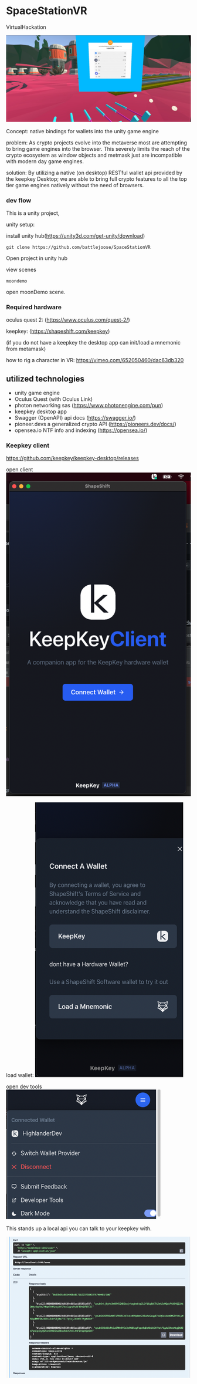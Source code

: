 # SpaceStationVR
 VirtualHackation

![client](https://github.com/battlejoose/SpaceStationVR/blob/main/docs/bbf004942173b841cfe19fab1038d3f6-png.jpg)

Concept: native bindings for wallets into the unity game engine

problem: As crypto projects evolve into the metaverse most are attempting to bring game engines into the browser. This severely limits the reach of the crypto ecosystem as window objects and metmask just are incompatible with modern day game engines.

solution: By utilizing a native (on desktop) RESTful wallet api provided by the keepkey Desktop; we are able to bring full crypto features to all the top tier game engines natively without the need of browsers.


### dev flow

This is a unity project, 

unity setup:

install unity hub(https://unity3d.com/get-unity/download)

```
git clone https://github.com/battlejoose/SpaceStationVR
```

Open project in unity hub

view scenes
```
moondemo
```
open moonDemo scene.


### Required hardware

oculus quest 2: (https://www.oculus.com/quest-2/)

keepkey: (https://shapeshift.com/keepkey)

(if you do not have a keepkey the desktop app can init/load a mnemonic from metamask)

how to rig a character in VR: https://vimeo.com/652050460/dac63db320

## utilized technologies

* unity game engine
* Oculus Quest (with Oculus Link)
* photon networking sas (https://www.photonengine.com/pun)
* keepkey desktop app
* Swagger (OpenAPI) api docs (https://swagger.io/)
* pioneer.devs a generalized crypto API (https://pioneers.dev/docs/)
* opensea.io NTF info and indexing (https://opensea.io/)

### Keepkey client 

https://github.com/keepkey/keepkey-desktop/releases

open client
![client](https://github.com/BitHighlander/EthDenverHackathon/blob/main/docs/welcome-screen.png)

load wallet:
![client](https://github.com/BitHighlander/EthDenverHackathon/blob/main/docs/client-4.png)

open dev tools
![client](https://github.com/BitHighlander/EthDenverHackathon/blob/main/docs/client-3.png)

This stands up a local api you can talk to your keepkey with. 

![api](https://github.com/BitHighlander/EthDenverHackathon/blob/main/docs/client-1.png)



